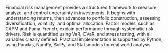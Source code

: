 Financial risk management provides a structured framework to measure, analyze, and control uncertainty in investments.
It begins with understanding returns, then advances to portfolio construction, assessing diversification, volatility, and optimal allocation.
Factor models, such as CAPM and Fama–French, explain performance through systematic risk drivers.
Risk is quantified using VaR, CVaR, and stress testing, with all variables clearly defined.
Practical implementation is supported by Python, using Pandas, NumPy, SciPy, and Statsmodels for real world analysis.
